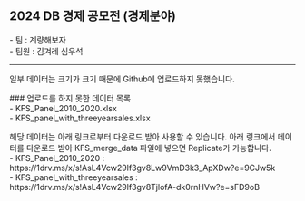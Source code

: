 ## 2024 DB 경제 공모전 (경제분야)<br>
<p>- 팀 : 계량해보자<br>
- 팀원 : 김겨레 심우석</p>

------
<p>일부 데이터는 크기가 크기 때문에 Github에 업로드하지 못했습니다.</p>
<p>
  ### 업로드를 하지 못한 데이터 목록<br>
  - KFS_Panel_2010_2020.xlsx<br>
  - KFS_panel_with_threeyearsales.xlsx</p>

<p>해당 데이터는 아래 링크로부터 다운로드 받아 사용할 수 있습니다. 아래 링크에서 데이터를 다운로드 받아 KFS_merge_data 파일에 넣으면 Replicate가 가능합니다.<br>
- KFS_Panel_2010_2020 : https://1drv.ms/x/s!AsL4Vcw29lf3gv8Lw9VmD3k3_ApXDw?e=9CJw5k<br>
- KFS_panel_with_threeyearsales : https://1drv.ms/x/s!AsL4Vcw29lf3gv8TjlofA-dk0rnHVw?e=sFD9oB</p>
